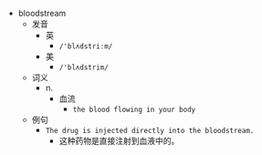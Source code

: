 - bloodstream
  - 发音
    - 英
      - `/'blʌdstriːm/`
    - 美
      - `/'blʌdstrim/`
  - 词义
    - n.
      - 血流
        - `the blood flowing in your body`
  - 例句
    - `The drug is injected directly into the bloodstream.`
      - 这种药物是直接注射到血液中的。

